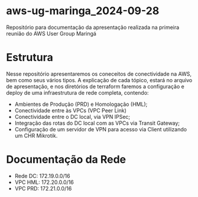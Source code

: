 # aws-ug-maringa_2024-09-28
Repositório para documentação da apresentação realizada na primeira reunião do AWS User Group Maringá

# Estrutura

Nesse repositório apresentaremos os coneceitos de conectividade na AWS, bem como seus vários tipos. A explicação de cada tópico, estará no arquivo de apresentação, e nos diretórios de terraform faremos a configuração e deploy de uma infraestrutura de rede completa, contendo:
 - Ambientes de Produção (PRD) e Homologação (HML);
 - Conectividade entre às VPCs (VPC Peer Link)
 - Conectividade entre o DC local, via VPN IPSec;
 - Integração das rotas do DC local com as VPCs via Transit Gateway;
 - Configuração de um servidor de VPN para acesso via Client utilizando um CHR Mikrotik.

# Documentação da Rede

 - Rede DC: 172.19.0.0/16
 - VPC HML: 172.20.0.0/16
 - VPC PRD: 172.21.0.0/16

